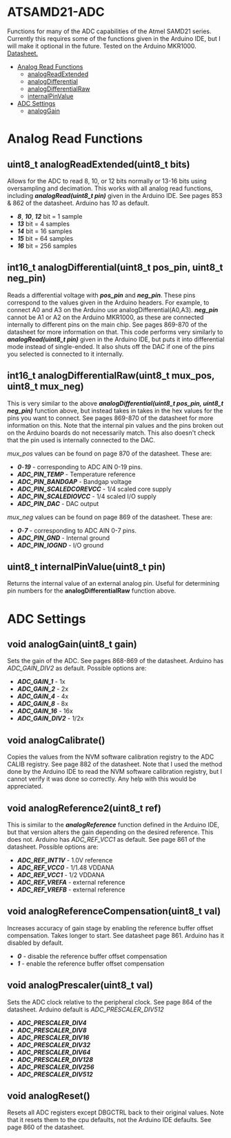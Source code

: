ATSAMD21-ADC
============
Functions for many of the ADC capabilities of the Atmel SAMD21 series. Currently this requires some of the functions given in the Arduino IDE, but I will make it optional in the future. Tested on the Arduino MKR1000. 
[Datasheet.](https://cdn.sparkfun.com/datasheets/Dev/Arduino/Boards/Atmel-42181-SAM-D21_Datasheet.pdf)

* [Analog Read Functions](#analog-read-functions)
   * [analogReadExtended](#uint8_t-analogreadextendeduint8_t-bits "uint8_t analogReadExtended(uint8_t bits)")
   * [analogDifferential](int16_t-analogdifferential "int16_t analogDifferential(uint8_t pos_pin, uint8_t neg_pin)")
   * [analogDifferentialRaw](int16_t-analogdifferentialraw "int16_t analogDifferentialRaw(uint8_t mux_pos, uint8_t mux_neg)")
   * [internalPinValue](uint8_t-internalpinvalue "uint8_t internalPinValue(uint8_t pin)")
* [ADC Settings](adc-settings)
   * [analogGain](void-analoggain "void analogGain(uint8_t gain)")

Analog Read Functions
=====================

uint8_t analogReadExtended(uint8_t bits)
----------------------------------------
Allows for the ADC to read 8, 10, or 12 bits normally or 13-16 bits using oversampling and decimation. This works with all analog read functions, including ***analogRead(uint8_t pin)*** given in the Arduino IDE. See pages 853 & 862 of the datasheet. Arduino has *10* as default.  
 * ***8***, ***10***, ***12*** bit = 1 sample 
 * ***13*** bit        = 4 samples 
 * ***14*** bit        = 16 samples 
 * ***15*** bit        = 64 samples 
 * ***16*** bit        = 256 samples 

int16_t analogDifferential(uint8_t pos_pin, uint8_t neg_pin)
------------------------------------------------------------
Reads a differential voltage with ***pos_pin*** and ***neg_pin***. These pins correspond to the values given in the Arduino headers. For example, to connect A0 and A3 on the Arduino use analogDifferential(A0,A3).  ***neg_pin*** cannot be A1 or A2 on the Arduino MKR1000, as these are connected internally to different pins on the main chip. See pages 869-870 of the datasheet for more information on that. This code performs very similarly to ***analogRead(uint8_t pin)*** given in the Arduino IDE, but puts it into differential mode instead of single-ended. It also shuts off the DAC if one of the pins you selected is connected to it internally. 

int16_t analogDifferentialRaw(uint8_t mux_pos, uint8_t mux_neg)
---------------------------------------------------------------
This is very similar to the above ***analogDifferential(uint8_t pos_pin, uint8_t neg_pin)*** function above, but instead takes in takes in the hex values for the pins you want to connect. See pages 869-870 of the datasheet for more information on this. Note that the internal pin values and the pins broken out on the Arduino boards do not necessarily match. This also doesn't check that the pin used is internally connected to the DAC. 

*mux_pos* values can be found on page 870 of the datasheet. These are:
* ***0***-***19*** - corresponding to ADC AIN 0-19 pins. 
* ***ADC_PIN_TEMP*** - Temperature reference
* ***ADC_PIN_BANDGAP*** - Bandgap voltage
* ***ADC_PIN_SCALEDCOREVCC*** - 1/4 scaled core supply
* ***ADC_PIN_SCALEDIOVCC*** - 1/4 scaled I/O supply 
* ***ADC_PIN_DAC*** - DAC output

*mux_neg* values can be found on page 869 of the datasheet. These are:
* ***0***-***7*** - corresponding to ADC AIN 0-7 pins. 
* ***ADC_PIN_GND*** - Internal ground
* ***ADC_PIN_IOGND*** - I/O ground 

uint8_t internalPinValue(uint8_t pin)
-------------------------------------
Returns the internal value of an external analog pin. Useful for determining pin numbers for the **analogDifferentialRaw** function above. 

ADC Settings
============

void analogGain(uint8_t gain)
-----------------------------
Sets the gain of the ADC. See pages 868-869 of the datasheet. Arduino has *ADC_GAIN_DIV2* as default. Possible options are:
* ***ADC_GAIN_1*** - 1x
* ***ADC_GAIN_2*** - 2x
* ***ADC_GAIN_4*** - 4x
* ***ADC_GAIN_8*** - 8x
* ***ADC_GAIN_16*** - 16x
* ***ADC_GAIN_DIV2*** - 1/2x

void analogCalibrate()
----------------------
Copies the values from the NVM software calibration registry to the ADC CALIB registry. See page 882 of the datasheet. Note that I used the method done by the Arduino IDE to read the NVM software calibration registry, but I cannot verify it was done so correctly. Any help with this would be appreciated. 

void analogReference2(uint8_t ref)
----------------------------------
This is similar to the ***analogReference*** function defined in the Arduino IDE, but that version alters the gain depending on the desired reference. This does not. Arduino has *ADC_REF_VCC1* as default. See page 861 of the datasheet. Possible options are:
* ***ADC_REF_INT1V*** - 1.0V reference
* ***ADC_REF_VCC0***  - 1/1.48 VDDANA
* ***ADC_REF_VCC1***  - 1/2 VDDANA
* ***ADC_REF_VREFA*** - external reference
* ***ADC_REF_VREFB*** - external reference

void analogReferenceCompensation(uint8_t val)
---------------------------------------------
Increases accuracy of gain stage by enabling the reference buffer offset compensation. Takes longer to start. See datasheet page 861. Arduino has it disabled by default. 
* ***0*** - disable the reference buffer offset compensation
* ***1*** - enable the reference buffer offset compensation

void analogPrescaler(uint8_t val)
---------------------------------
Sets the ADC clock relative to the peripheral clock. See page 864 of the datasheet. Arduino default is *ADC_PRESCALER_DIV512*
* ***ADC_PRESCALER_DIV4*** 
* ***ADC_PRESCALER_DIV8***
* ***ADC_PRESCALER_DIV16***
* ***ADC_PRESCALER_DIV32***
* ***ADC_PRESCALER_DIV64***
* ***ADC_PRESCALER_DIV128***
* ***ADC_PRESCALER_DIV256***
* ***ADC_PRESCALER_DIV512***

void analogReset()
------------------
Resets all ADC registers except DBGCTRL back to their original values. Note that it resets them to the cpu defaults, not the Arduino IDE defaults. See page 860 of the datasheet. 
